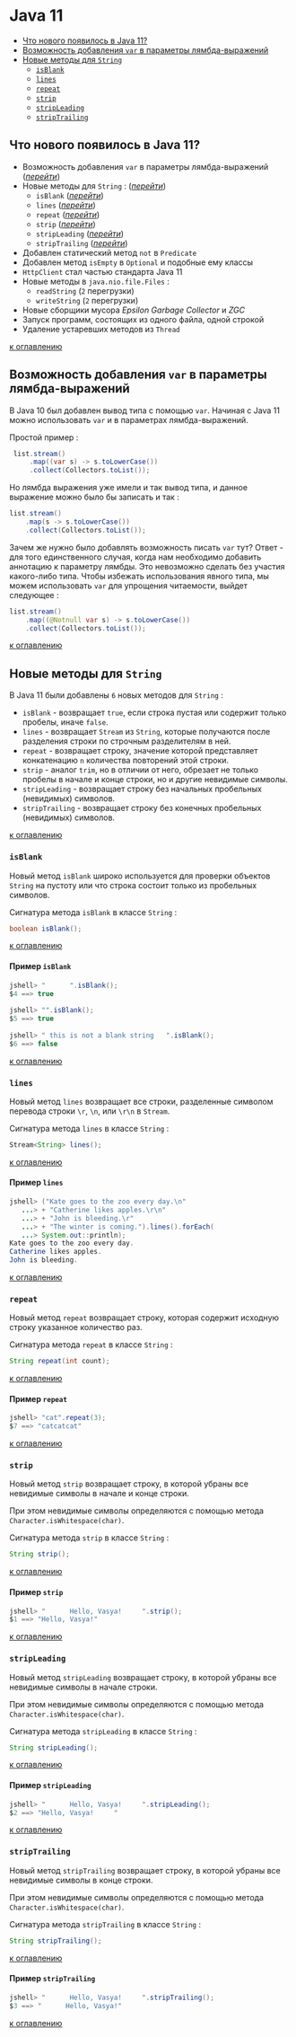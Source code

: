 # Java 11
+ [Что нового появилось в Java 11?](#Что-нового-появилось-в-Java-11)
+ [Возможность добавления `var` в параметры лямбда-выражений](#Возможность-добавления-var-в-параметры-лямбда-выражений)
+ [Новые методы для `String`](#Новые-методы-для-String)
    + [`isBlank`](#isBlank)
    + [`lines`](#lines)
    + [`repeat`](#repeat)
    + [`strip`](#strip)
    + [`stripLeading`](#stripLeading)
    + [`stripTrailing`](#stripTrailing)

## Что нового появилось в Java 11?
+ Возможность добавления `var` в параметры лямбда-выражений ([_перейти_](#Возможность-добавления-var-в-параметры-лямбда-выражений))
+ Новые методы для `String` : ([_перейти_](#Новые-методы-для-String))
    + `isBlank` ([_перейти_](#isBlank))
    + `lines` ([_перейти_](#lines))
    + `repeat` ([_перейти_](#repeat))
    + `strip` ([_перейти_](#strip))
    + `stripLeading` ([_перейти_](#stripLeading))
    + `stripTrailing` ([_перейти_](#stripTrailing))
+ Добавлен статический метод `not` в `Predicate`
+ Добавлен метод `isEmpty` в `Optional` и подобные ему классы
+ `HttpClient` стал частью стандарта Java 11
+ Новые методы в `java.nio.file.Files` :
    + `readString` (`2` перегрузки)
    + `writeString` (`2` перегрузки)
+ Новые сборщики мусора _Epsilon Garbage Collector_ и _ZGC_
+ Запуск программ, состоящих из одного файла, одной строкой
+ Удаление устаревших методов из `Thread`

[к оглавлению](#Java-11)

## Возможность добавления `var` в параметры лямбда-выражений
В Java 10 был добавлен вывод типа с помощью `var`. Начиная с Java 11 можно использовать `var` и в параметрах лямбда-выражений.

Простой пример :
```java
 list.stream()
     .map((var s) -> s.toLowerCase())
     .collect(Collectors.toList());
```
Но лямбда выражения уже имели и так вывод типа, и данное выражение можно было бы записать и так :
```java
list.stream()
    .map(s -> s.toLowerCase())
    .collect(Collectors.toList());
```
Зачем же нужно было добавлять возможность писать `var` тут? Ответ - для того единственного случая, когда нам необходимо добавить аннотацию к параметру лямбды. Это невозможно сделать без участия какого-либо типа. Чтобы избежать использования явного типа, мы можем использовать `var` для упрощения читаемости, выйдет следующее :
```java
list.stream()
    .map((@Notnull var s) -> s.toLowerCase())
    .collect(Collectors.toList());
```

[к оглавлению](#Java-11)

## Новые методы для `String`
В Java 11 были добавлены `6` новых методов для `String` :
+ `isBlank` - возвращает `true`, если строка пустая или содержит только пробелы, иначе `false`.
+ `lines` - возвращает `Stream` из `String`, которые получаются после разделения строки по строчным разделителям в ней.
+ `repeat` - возвращает строку, значение которой представляет конкатенацию `n` количества повторений этой строки.
+ `strip` - аналог `trim`, но в отличии от него, обрезает не только пробелы в начале и конце строки, но и другие невидимые символы.
+ `stripLeading` - возвращает строку без начальных пробельных (невидимых) символов.
+ `stripTrailing` - возвращает строку без конечных пробельных (невидимых) символов.

[к оглавлению](#Java-11)

### `isBlank`
Новый метод `isBlank` широко используется для проверки объектов `String` на пустоту или что строка состоит только из пробельных символов.

Сигнатура метода `isBlank` в классе `String` :
```java
boolean isBlank();
```

[к оглавлению](#Java-11)

#### Пример `isBlank`
```java
jshell> "      ".isBlank();
$4 ==> true
 
jshell> "".isBlank();
$5 ==> true
 
jshell> " this is not a blank string   ".isBlank();
$6 ==> false
```
 
[к оглавлению](#Java-11)
 
### `lines`
Новый метод `lines` возвращает все строки, разделенные символом перевода строки `\r`, `\n`, или `\r\n` в `Stream`.

Сигнатура метода `lines` в классе `String` :
```java
Stream<String> lines();
```

[к оглавлению](#Java-11)

#### Пример `lines`
```java
jshell> ("Kate goes to the zoo every day.\n"
   ...> + "Catherine likes apples.\r\n"
   ...> + "John is bleeding.\r"
   ...> + "The winter is coming.").lines().forEach(
   ...> System.out::println);
Kate goes to the zoo every day.
Catherine likes apples.
John is bleeding.
```
 
[к оглавлению](#Java-11)

### `repeat`
Новый метод `repeat` возвращает строку, которая содержит исходную строку указанное количество раз.

Сигнатура метода `repeat` в классе `String` :
```java
String repeat(int count);
```

[к оглавлению](#Java-11)

#### Пример `repeat`
```java
jshell> "cat".repeat(3);
$7 ==> "catcatcat"
```
 
[к оглавлению](#Java-11)

### `strip`
Новый метод `strip` возвращает строку, в которой убраны все невидимые символы в начале и конце строки.

При этом невидимые символы определяются с помощью метода `Character.isWhitespace(char)`.

Сигнатура метода `strip` в классе `String` :
```java
String strip();
```

[к оглавлению](#Java-11)

#### Пример `strip`
```java
jshell> "      Hello, Vasya!     ".strip();
$1 ==> "Hello, Vasya!"
```
 
[к оглавлению](#Java-11)

### `stripLeading`
Новый метод `stripLeading` возвращает строку, в которой убраны все невидимые символы в начале строки.

При этом невидимые символы определяются с помощью метода `Character.isWhitespace(char)`.

Сигнатура метода `stripLeading` в классе `String` :
```java
String stripLeading();
```

[к оглавлению](#Java-11)

#### Пример `stripLeading`
```java
jshell> "      Hello, Vasya!     ".stripLeading();
$2 ==> "Hello, Vasya!     "
```
 
[к оглавлению](#Java-11)

### `stripTrailing`
Новый метод `stripTrailing` возвращает строку, в которой убраны все невидимые символы в конце строки.

При этом невидимые символы определяются с помощью метода `Character.isWhitespace(char)`.

Сигнатура метода `stripTrailing` в классе `String` :
```java
String stripTrailing();
```

[к оглавлению](#Java-11)

#### Пример `stripTrailing`
```java
jshell> "      Hello, Vasya!     ".stripTrailing();
$3 ==> "      Hello, Vasya!"
```
 
[к оглавлению](#Java-11)
